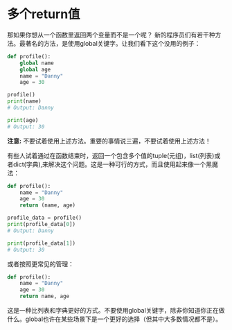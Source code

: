 # 多个return值

那如果你想从一个函数里返回两个变量而不是一个呢？ 新的程序员们有若干种方法。最著名的方法，是使用global关键字。让我们看下这个没用的例子：

```python
def profile():
    global name
    global age
    name = "Danny"
    age = 30

profile()
print(name)
# Output: Danny

print(age)
# Output: 30
```
**注意:** 不要试着使用上述方法。重要的事情说三遍，不要试着使用上述方法！


有些人试着通过在函数结束时，返回一个包含多个值的tuple(元组)，list(列表)或者dict(字典),来解决这个问题。这是一种可行的方式，而且使用起来像一个黑魔法：
```python
def profile():
    name = "Danny"
    age = 30
    return (name, age)

profile_data = profile()
print(profile_data[0])
# Output: Danny

print(profile_data[1])
# Output: 30
```
或者按照更常见的管理：
```python
def profile():
    name = "Danny"
    age = 30
    return name, age
```
这是一种比列表和字典更好的方式。不要使用global关键字，除非你知道你正在做什么。global也许在某些场景下是一个更好的选择（但其中大多数情况都不是）。